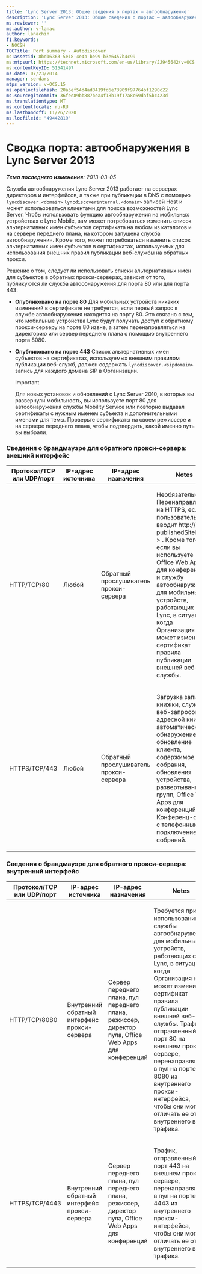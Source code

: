 ```yaml
---
title: 'Lync Server 2013: Общие сведения о портах — автообнаружение'
description: 'Lync Server 2013: Общие сведения о портах — автообнаружения.'
ms.reviewer: ''
ms.author: v-lanac
author: lanachin
f1.keywords:
- NOCSH
TOCTitle: Port summary - Autodiscover
ms:assetid: 8bd16363-5e18-4e4b-be99-b3e6457b4c99
ms:mtpsurl: https://technet.microsoft.com/en-us/library/JJ945642(v=OCS.15)
ms:contentKeyID: 51541497
ms.date: 07/23/2014
manager: serdars
mtps_version: v=OCS.15
ms.openlocfilehash: 20a5ef54d4ad8419fd6e73909f97764bf1290c22
ms.sourcegitcommit: 36fee89bb887bea4f18b19f17a8c69daf5bc423d
ms.translationtype: MT
ms.contentlocale: ru-RU
ms.lasthandoff: 11/26/2020
ms.locfileid: "49442819"
---
```

# <a name="port-summary---autodiscover-in-lync-server-2013"></a>Сводка порта: автообнаружения в Lync Server 2013

<div data-xmlns="http://www.w3.org/1999/xhtml">

<div class="topic" data-xmlns="http://www.w3.org/1999/xhtml" data-msxsl="urn:schemas-microsoft-com:xslt" data-cs="https://msdn.microsoft.com/">

<div data-asp="https://msdn2.microsoft.com/asp">



</div>

<div id="mainSection">

<div id="mainBody">

<span> </span>

_**Тема последнего изменения:** 2013-03-05_

Служба автообнаружения Lync Server 2013 работает на серверах директоров и интерфейсов, а также при публикации в DNS с помощью `lyncdiscover.<domain>` `lyncdiscoverinternal.<domain>` записей Host и может использоваться клиентами для поиска возможностей Lync Server. Чтобы использовать функцию автообнаружения на мобильных устройствах с Lync Mobile, вам может потребоваться изменить список альтернативных имен субъектов сертификата на любом из каталогов и на сервере переднего плана, на котором запущена служба автообнаружения. Кроме того, может потребоваться изменить список альтернативных имен субъектов в сертификатах, используемых для использования внешних правил публикации веб-службы на обратных прокси.

Решение о том, следует ли использовать списки альтернативных имен для субъектов в обратных прокси-серверах, зависит от того, публикуются ли служба автообнаружения для порта 80 или для порта 443:

  - **Опубликовано на порте 80**   Для мобильных устройств никаких изменений в сертификате не требуется, если первый запрос к службе автообнаружения находится на порту 80. Это связано с тем, что мобильные устройства Lync будут получать доступ к обратному прокси-серверу на порте 80 извне, а затем перенаправляться на директорию или сервер переднего плана с помощью внутреннего порта 8080.

  - **Опубликовано на порте 443**   Список альтернативных имен субъектов на сертификатах, используемых внешним правилом публикации веб-служб, должен содержать `lyncdiscover.<sipdomain>` запись для каждого домена SIP в Организации.
    
    <div>
    

    > [!IMPORTANT]  
    > Для новых установок и обновлений с Lync Server 2010, в которых вы развернули мобильность, вы используете порт 80 для автообнаружения службы Mobility Service или повторно выдавал сертификаты с нужным именем субъекта и дополнительными именами для темы. Проверьте сертификаты на своем режиссере и на сервере переднего плана, чтобы подтвердить, какой именно путь вы выбрали.

    
    </div>

### <a name="firewall-details-for-reverse-proxy-server-external-interface"></a>Сведения о брандмауэре для обратного прокси-сервера: внешний интерфейс

<table>
<colgroup>
<col style="width: 25%" />
<col style="width: 25%" />
<col style="width: 25%" />
<col style="width: 25%" />
</colgroup>
<thead>
<tr class="header">
<th>Протокол/TCP или UDP/порт</th>
<th>IP-адрес источника</th>
<th>IP-адрес назначения</th>
<th>Notes</th>
</tr>
</thead>
<tbody>
<tr class="odd">
<td><p>HTTP/TCP/80</p></td>
<td><p>Любой</p></td>
<td><p>Обратный прослушиватель прокси-сервера</p></td>
<td><p>Необязательно Перенаправление на HTTPS, если пользователь вводит http:// &lt; publishedSiteFQDN &gt; . Кроме того, если вы используете Office Web Apps для конференций и службу автообнаружения для мобильных устройств, работающих в Lync, в ситуациях, когда Организация не может изменить сертификат правила публикации внешней веб-службы.</p></td>
</tr>
<tr class="even">
<td><p>HTTPS/TCP/443</p></td>
<td><p>Любой</p></td>
<td><p>Обратный прослушиватель прокси-сервера</p></td>
<td><p>Загрузка записной книжки, служба веб-запросов к адресной книге, автоматическое обнаружение, обновление клиента, содержимое собрания, обновления устройства, развертывание групп, Office Web Apps для конференций, Конференц-связь с телефонным подключением и собраний.</p></td>
</tr>
</tbody>
</table>


### <a name="firewall-details-for-reverse-proxy-server-internal-interface"></a>Сведения о брандмауэре для обратного прокси-сервера: внутренний интерфейс

<table>
<colgroup>
<col style="width: 25%" />
<col style="width: 25%" />
<col style="width: 25%" />
<col style="width: 25%" />
</colgroup>
<thead>
<tr class="header">
<th>Протокол/TCP или UDP/порт</th>
<th>IP-адрес источника</th>
<th>IP-адрес назначения</th>
<th>Notes</th>
</tr>
</thead>
<tbody>
<tr class="odd">
<td><p>HTTP/TCP/8080</p></td>
<td><p>Внутренний обратный интерфейс прокси-сервера</p></td>
<td><p>Сервер переднего плана, пул переднего плана, режиссер, директор пула, Office Web Apps для конференций</p></td>
<td><p>Требуется при использовании службы автообнаружения для мобильных устройств, работающих с Lync, в ситуациях, когда Организация не может изменить сертификат правила публикации внешней веб-службы. Трафик, отправленный на порт 80 на внешнем прокси-сервере, перенаправляется в пул на порте 8080 из внутреннего прокси-интерфейса, чтобы они могли отличать ее от внутреннего веб-трафика.</p></td>
</tr>
<tr class="even">
<td><p>HTTPS/TCP/4443</p></td>
<td><p>Внутренний обратный интерфейс прокси-сервера</p></td>
<td><p>Сервер переднего плана, пул переднего плана, режиссер, директор пула, Office Web Apps для конференций</p></td>
<td><p>Трафик, отправленный на порт 443 на внешнем прокси-сервере, перенаправляется в пул на порте 4443 из внутреннего прокси-интерфейса, чтобы они могли отличать ее от внутреннего веб-трафика.</p></td>
</tr>
</tbody>
</table>


</div>

<span> </span>

</div>

</div>

</div>


